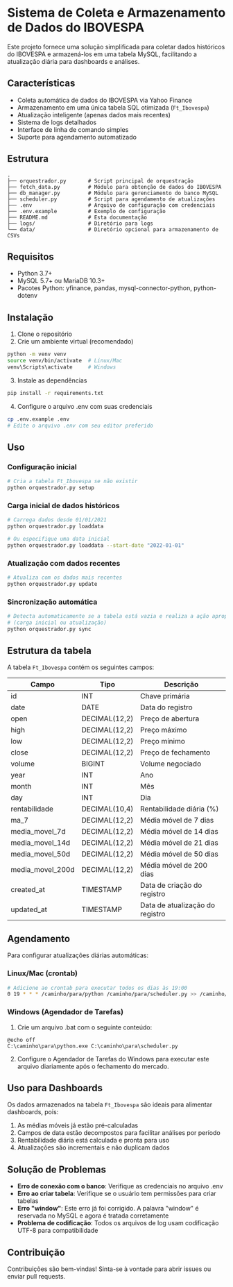 # Sistema de Coleta e Armazenamento de Dados do IBOVESPA

Este projeto fornece uma solução simplificada para coletar dados históricos do IBOVESPA e armazená-los em uma tabela MySQL, facilitando a atualização diária para dashboards e análises.

## Características

- Coleta automática de dados do IBOVESPA via Yahoo Finance
- Armazenamento em uma única tabela SQL otimizada (`Ft_Ibovespa`)
- Atualização inteligente (apenas dados mais recentes)
- Sistema de logs detalhados
- Interface de linha de comando simples
- Suporte para agendamento automatizado

## Estrutura

```
.
├── orquestrador.py       # Script principal de orquestração
├── fetch_data.py         # Módulo para obtenção de dados do IBOVESPA
├── db_manager.py         # Módulo para gerenciamento do banco MySQL
├── scheduler.py          # Script para agendamento de atualizações
├── .env                  # Arquivo de configuração com credenciais
├── .env.example          # Exemplo de configuração
├── README.md             # Esta documentação
├── logs/                 # Diretório para logs
└── data/                 # Diretório opcional para armazenamento de CSVs
```

## Requisitos

- Python 3.7+
- MySQL 5.7+ ou MariaDB 10.3+
- Pacotes Python: yfinance, pandas, mysql-connector-python, python-dotenv

## Instalação

1. Clone o repositório
2. Crie um ambiente virtual (recomendado)

```bash
python -m venv venv
source venv/bin/activate  # Linux/Mac
venv\Scripts\activate     # Windows
```

3. Instale as dependências

```bash
pip install -r requirements.txt
```

4. Configure o arquivo .env com suas credenciais

```bash
cp .env.example .env
# Edite o arquivo .env com seu editor preferido
```

## Uso

### Configuração inicial

```bash
# Cria a tabela Ft_Ibovespa se não existir
python orquestrador.py setup
```

### Carga inicial de dados históricos

```bash
# Carrega dados desde 01/01/2021
python orquestrador.py loaddata

# Ou especifique uma data inicial
python orquestrador.py loaddata --start-date "2022-01-01"
```

### Atualização com dados recentes

```bash
# Atualiza com os dados mais recentes
python orquestrador.py update
```

### Sincronização automática

```bash
# Detecta automaticamente se a tabela está vazia e realiza a ação apropriada
# (carga inicial ou atualização)
python orquestrador.py sync
```

## Estrutura da tabela

A tabela `Ft_Ibovespa` contém os seguintes campos:

| Campo | Tipo | Descrição |
|-------|------|-----------|
| id | INT | Chave primária |
| date | DATE | Data do registro |
| open | DECIMAL(12,2) | Preço de abertura |
| high | DECIMAL(12,2) | Preço máximo |
| low | DECIMAL(12,2) | Preço mínimo |
| close | DECIMAL(12,2) | Preço de fechamento |
| volume | BIGINT | Volume negociado |
| year | INT | Ano |
| month | INT | Mês |
| day | INT | Dia |
| rentabilidade | DECIMAL(10,4) | Rentabilidade diária (%) |
| ma_7 | DECIMAL(12,2) | Média móvel de 7 dias |
| media_movel_7d | DECIMAL(12,2) | Média móvel de 14 dias |
| media_movel_14d | DECIMAL(12,2) | Média móvel de 21 dias |
| media_movel_50d | DECIMAL(12,2) | Média móvel de 50 dias |
| media_movel_200d | DECIMAL(12,2) | Média móvel de 200 dias |
| created_at | TIMESTAMP | Data de criação do registro |
| updated_at | TIMESTAMP | Data de atualização do registro |

## Agendamento

Para configurar atualizações diárias automáticas:

### Linux/Mac (crontab)

```bash
# Adicione ao crontab para executar todos os dias às 19:00
0 19 * * * /caminho/para/python /caminho/para/scheduler.py >> /caminho/para/logs/cron.log 2>&1
```

### Windows (Agendador de Tarefas)

1. Crie um arquivo .bat com o seguinte conteúdo:

```batch
@echo off
C:\caminho\para\python.exe C:\caminho\para\scheduler.py
```

2. Configure o Agendador de Tarefas do Windows para executar este arquivo diariamente após o fechamento do mercado.

## Uso para Dashboards

Os dados armazenados na tabela `Ft_Ibovespa` são ideais para alimentar dashboards, pois:

1. As médias móveis já estão pré-calculadas
2. Campos de data estão decompostos para facilitar análises por período
3. Rentabilidade diária está calculada e pronta para uso
4. Atualizações são incrementais e não duplicam dados

## Solução de Problemas

- **Erro de conexão com o banco**: Verifique as credenciais no arquivo .env
- **Erro ao criar tabela**: Verifique se o usuário tem permissões para criar tabelas
- **Erro "window"**: Este erro já foi corrigido. A palavra "window" é reservada no MySQL e agora é tratada corretamente
- **Problema de codificação**: Todos os arquivos de log usam codificação UTF-8 para compatibilidade

## Contribuição

Contribuições são bem-vindas! Sinta-se à vontade para abrir issues ou enviar pull requests.
